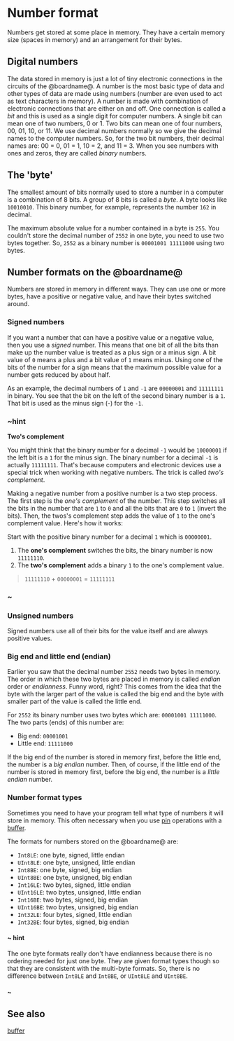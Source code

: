 # Number format

Numbers get stored at some place in memory. They have a certain memory size (spaces in memory) and an arrangement for their bytes.

## Digital numbers

The data stored in memory is just a lot of tiny electronic connections in the circuits of the @boardname@. A number is the most basic type of data and other types of data are made using numbers (number are even used to act as text characters in memory). A number is made with combination of electronic connections that are either on and off. One connection is called a _bit_ and this is used as a single digit for computer numbers. A single bit can mean one of two numbers, 0 or 1. Two bits can mean one of four numbers, 00, 01, 10, or 11. We use decimal numbers normally so we give the decimal names to the computer numbers. So, for the two bit numbers, their decimal names are: 00 = 0, 01 = 1, 10 = 2, and 11 = 3. When you see numbers with ones and zeros, they are called _binary_ numbers.

## The 'byte'

The smallest amount of bits normally used to store a number in a computer is a combination of 8 bits. A group of 8 bits is called a _byte_. A byte looks like `10010010`. This binary number, for example, represents the number `162` in decimal.

The maximum absolute value for a number contained in a byte is `255`. You couldn't store the decimal number of `2552` in one byte, you need to use two bytes together. So, `2552` as a binary number is `00001001 11111000` using two bytes.

## Number formats on the @boardname@ 

Numbers are stored in memory in different ways. They can use one or more bytes, have a positive or negative value, and have their bytes switched around.

### Signed numbers

If you want a number that can have a positive value or a negative value, then you use a _signed_ number. This means that one bit of all the bits than make up the number value is treated as a plus sign or a minus sign. A bit value of `0` means a plus and a bit value of `1` means minus. Using one of the bits of the number for a sign means that the maximum possible value for a number gets reduced by about half.

As an example, the decimal numbers of `1` and `-1` are `00000001` and `11111111` in binary. You see that the bit on the left of the second binary number is a `1`. That bit is used as the minus sign (-) for the `-1`. 

### ~hint
**Two's complement**

You might think that the binary number for a decimal `-1` would be `10000001` if the left bit is a `1` for the minus sign. The binary number for a decimal `-1` is actually `11111111`. That's because computers and electronic devices use a special trick when working with negative numbers. The trick is called _two's complement_.

Making a negative number from a positive number is a two step process. The first step is the _one's complement_ of the number. This step switches all the bits in the number that are `1` to `0` and all the bits that are `0` to `1` (invert the bits). Then, the twos's complement step adds the value of `1` to the one's complement value. Here's how it works:

Start with the positive binary number for a decimal `1` which is `00000001`.
1. The **one's complement** switches the bits, the binary number is now `11111110`.
2. The **two's complement** adds a binary `1` to the one's complement value.

>`11111110` + `00000001` = `11111111`
### ~

### Unsigned numbers

Signed numbers use all of their bits for the value itself and are always positive values.

### Big end and little end (endian)

Earlier you saw that the decimal number `2552` needs two bytes in memory. The order in which these two bytes are placed in memory is called _endian_ order or _endianness_. Funny word, right? This comes from the idea that the byte with the larger part of the value is called the big end and the byte with smaller part of the value is called the little end.

For `2552` its binary number uses two bytes which are: `00001001 11111000`. The two parts (ends) of this number are:

* Big end: `00001001`
* Little end: `11111000`

If the big end of the number is stored in memory first, before the little end, the number is a _big endian_ number. Then, of course, if the little end of the number is stored in memory first, before the big end, the number is a _little endian_ number.

### Number format types

Sometimes you need to have your program tell what type of numbers it will store in memory. This often necessary when you use [pin](/reference/pins) operations with a [buffer](/types/buffer).

The formats for numbers stored on the @boardname@ are:

* `Int8LE`: one byte, signed, little endian 
* `UInt8LE`: one byte, unsigned, little endian
* `Int8BE`: one byte, signed, big endian
* `UInt8BE`: one byte, unsigned, big endian
* `Int16LE`: two bytes, signed, little endian
* `UInt16LE`: two bytes, unsigned, little endian
* `Int16BE`: two bytes, signed, big endian
* `UInt16BE`: two bytes, unsigned, big endian
* `Int32LE`: four bytes, signed, little endian
* `Int32BE`: four bytes, signed, big endian

#### ~ hint

The one byte formats really don't have endianness because there is no ordering needed for just one byte. They are given format types though so that they are consistent with the multi-byte formats. So, there is no difference between `Int8LE` and `Int8BE`, or `UInt8LE` and `UInt8BE`.

#### ~

## See also

[buffer](/types/buffer)
